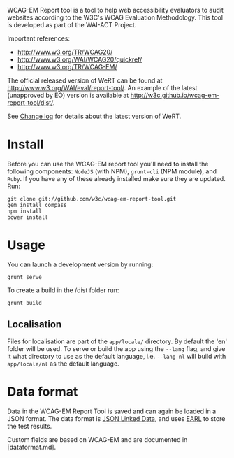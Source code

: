WCAG-EM Report tool is a tool to help web accessibility evaluators to audit websites according to the W3C's WCAG Evaluation Methodology. This tool is developed as part of the WAI-ACT Project.

Important references:

- <http://www.w3.org/TR/WCAG20/>
- <http://www.w3.org/WAI/WCAG20/quickref/>
- <http://www.w3.org/TR/WCAG-EM/>

The official released version of WeRT can be found at <http://www.w3.org/WAI/eval/report-tool/>. An example of the latest (unapproved by EO) version is available at <http://w3c.github.io/wcag-em-report-tool/dist/>.

See [Change log](changelog.md) for details about the latest version of WeRT.

# Install

Before you can use the WCAG-EM report tool you'll need to install the following components: `NodeJS` (with NPM), `grunt-cli` (NPM module), and `Ruby`. If you have any of these already installed make sure they are updated.
Run:

    git clone git://github.com/w3c/wcag-em-report-tool.git
    gem install compass
    npm install
    bower install

# Usage
You can launch a development version by running:

    grunt serve

To create a build in the /dist folder run:

    grunt build

## Localisation
Files for localisation are part of the `app/locale/` directory. By default
the 'en' folder will be used. To serve or build the app using the `--lang`
flag, and give it what directory to use as the default language, i.e.
`--lang nl` will build with `app/locale/nl` as the default language.

# Data format
Data in the WCAG-EM Report Tool is saved and can again be loaded in a JSON
format. The data format is [JSON Linked Data](http://json-ld.org/), and
uses [EARL](http://www.w3.org/TR/EARL10-Schema/) to store the test results.

Custom fields are based on WCAG-EM and are documented in [dataformat.md].